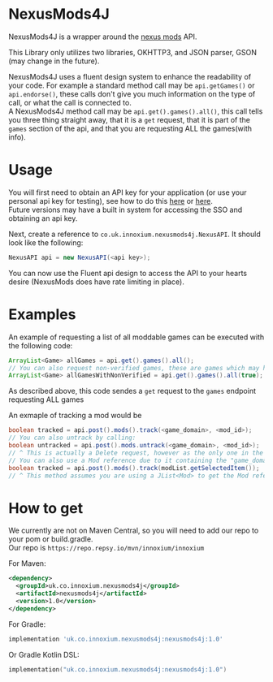 # NexusMods4J

NexusMods4J is a wrapper around the [nexus mods](https://nexusmods.com) API.

This Library only utilizes two libraries, OKHTTP3, and JSON parser, GSON (may change in the future).

NexusMods4J uses a fluent design system to enhance the readability of your code. For example a standard method call may be `api.getGames()` or `api.endorse()`, these calls don't give you much information on the type of call, or what the call is connected to.  
A NexusMods4J method call may be `api.get().games().all()`, this call tells you three thing straight away, that it is a `get` request, that it is part of the `games` section of the api, and that you are requesting ALL the games(with info).

# Usage
You will first need to obtain an API key for your application (or use your personal api key for testing), see how to do this [here](https://app.swaggerhub.com/apis-docs/NexusMods/nexus-mods_public_api_params_in_form_data/1.0#/) or [here](https://github.com/Nexus-Mods/sso-integration-demo).  
Future versions may have a built in system for accessing the SSO and obtaining an api key.

Next, create a reference to `co.uk.innoxium.nexusmods4j.NexusAPI`. It should look like the following:
```java
NexusAPI api = new NexusAPI(<api key>);
```

You can now use the Fluent api design to access the API to your hearts desire (NexusMods does have rate limiting in place).

# Examples
An example of requesting a list of all moddable games can be executed with the following code:
```java
ArrayList<Game> allGames = api.get().games().all();
// You can also request non-verified games, these are games which may have mods available on the page, but are not yet visible.
ArrayList<Game> allGamesWithNonVerified = api.get().games().all(true);
```
As described above, this code sendes a `get` request to the `games` endpoint requesting ALL games

An exmaple of tracking a mod would be
```java
boolean tracked = api.post().mods().track(<game_domain>, <mod_id>);
// You can also untrack by calling:
boolean untracked = api.post().mods.untrack(<game_domain>, <mod_id>); 
// ^ This is actually a Delete request, however as the only one in the Nexus API, I moved it to the post() as it seemed fitting (hell, they made removing an endorsement a post request)
// You can also use a Mod reference due to it containing the "game_domain" and "mod_id" values in the request body.
boolean tracked = api.post().mods().track(modList.getSelectedItem());
// ^ This method assumes you are using a JList<Mod> to get the Mod reference
```

# How to get

We currently are not on Maven Central, so you will need to add our repo to your pom or build.gradle.  
Our repo is `https://repo.repsy.io/mvn/innoxium/innoxium`  

For Maven: 
```xml
<dependency>
  <groupId>uk.co.innoxium.nexusmods4j</groupId>
  <artifactId>nexusmods4j</artifactId>
  <version>1.0</version>
</dependency>
```

For Gradle:
```groovy
implementation 'uk.co.innoxium.nexusmods4j:nexusmods4j:1.0'
```

Or Gradle Kotlin DSL:
```kotlin
implementation("uk.co.innoxium.nexusmods4j:nexusmods4j:1.0")
```
